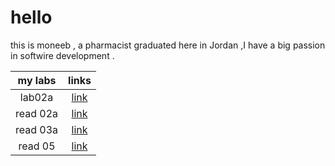 # hello
 this is moneeb , a pharmacist graduated here in Jordan ,I have a big passion in softwire development .
 
 
 


|my labs   |      links               |    
|:--------:|:------------------------:|
| lab02a   |  [link](lab02a.md)       |
| read 02a | [link](read02a.md)       |
| read 03a |  [link](read03a.md)      |    | read 04  |   [link](read 04a.md)    |
| read 05  | [link](read05.md)        |